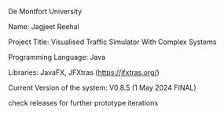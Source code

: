 De Montfort University

Name: Jagjeet Reehal

Project Title: Visualised Traffic Simulator With Complex Systems

Programming Language: Java

Libraries: JavaFX, JFXtras (https://jfxtras.org/)

Current Version of the system: V0.8.5 (1 May 2024 FINAL)

check releases for further prototype iterations
